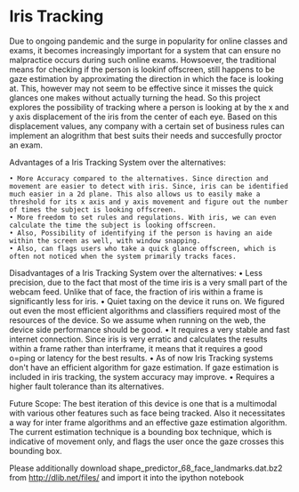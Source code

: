 # Iris Tracking

Due to ongoing pandemic and the surge in popularity for online classes and exams, it becomes increasingly important for a system that can ensure no malpractice occurs during such online exams.
Howsoever, the traditional means for checking if the person is lookinf offscreen,  still happens to be gaze estimation by approximating the direction in which the face is looking at. This, however may not seem to be effective since it misses the quick glances one makes without actually turning the head.
So this project explores the possibility of tracking where a person is looking at by the x and y axis displacement of the iris from the center of each eye. Based on this displacement values, any company with a certain set of business rules can implement an alogrithm that best suits their needs and succesfully proctor an exam.

Advantages of a Iris Tracking System over the alternatives:

    • More Accuracy compared to the alternatives. Since direction and movement are easier to detect with iris. Since, iris can be identified much easier in a 2d plane. This also allows us to easily make a threshold for its x axis and y axis movement and figure out the number of times the subject is looking offscreen.
    • More freedom to set rules and regulations. With iris, we can even calculate the time the subject is looking offscreen.
    • Also, Possibility of identifying if the person is having an aide within the screen as well, with window snapping.
    • Also, can flags users who take a quick glance offscreen, which is often not noticed when the system primarily tracks faces.

Disadvantages of a Iris Tracking System over the alternatives:
    • Less precision, due to the fact that most of the time iris is a very small part of the webcam feed. Unlike that of face, the fraction of iris within a frame is significantly less for iris.
    • Quiet taxing on the device it runs on. We figured out even the most efficient algorithms and classifiers required most of the resources of the device. So we assume when running on the web, the device side performance should be good.
    • It requires a very stable and fast internet connection. Since iris is very erratic and calculates the results within a frame rather than interframe, it means that it requires a good o=ping or latency for the best results.
    • As of now Iris Tracking systems don't have an efficient algorithm for gaze estimation. If gaze estimation is included in iris tracking, the system accuracy may improve.
    • Requires a higher fault tolerance than its alternatives.

Future Scope:
	The best iteration of this device is one that is a multimodal with various other features such as face being tracked. Also it necessitates a way for inter frame algorithms and an effective gaze estimation algorithm. The current estimation technique is a bounding box technique, which is indicative of movement only, and flags the user once the gaze crosses this bounding box.

Please additionally download shape_predictor_68_face_landmarks.dat.bz2 from http://dlib.net/files/ and import it into the ipython notebook
